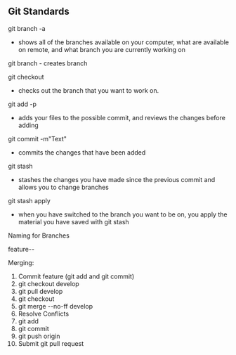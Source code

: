 ## Git Standards

git branch -a
  - shows all of the branches available on your computer, what are available on remote, and what branch you are currently working on

git branch <branch>
    - creates branch

git checkout <branch>
  - checks out the branch that you want to work on.

git add -p
  - adds your files to the possible commit, and reviews the changes before adding

git commit -m"Text"
  - commits the changes that have been added

git stash
  - stashes the changes you have made since the previous commit and allows you to change branches

git stash apply
  - when you have switched to the branch you want to be on, you apply the material you have saved with git stash

Naming for Branches

feature-<featurename>-<initials>

Merging:

1. Commit feature (git add and git commit)
2. git checkout develop
3. git pull develop
4. git checkout <feature>
5. git merge --no-ff develop
6. Resolve Conflicts
7. git add
8. git commit
9. git push origin <feature>
10. Submit git pull request
